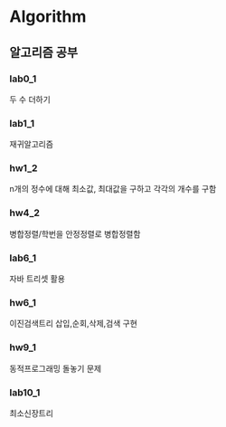 # Algorithm

## 알고리즘 공부

### lab0_1

두 수 더하기

### lab1_1

재귀알고리즘

### hw1_2

n개의 정수에 대해 최소값, 최대값을 구하고 각각의 개수를 구함

### hw4_2

병합정렬/학번을 안정정렬로 병합정렬함

### lab6_1

자바 트리셋 활용

### hw6_1

이진검색트리 삽입,순회,삭제,검색 구현

### hw9_1

 동적프로그래밍 돌놓기 문제 

### lab10_1

최소신장트리 

